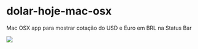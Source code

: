 # dolar-hoje-mac-osx
Mac OSX app para mostrar cotação do USD e Euro em BRL na Status Bar

![](http://lucascorrea.com.br/images/dolar_status.png)
